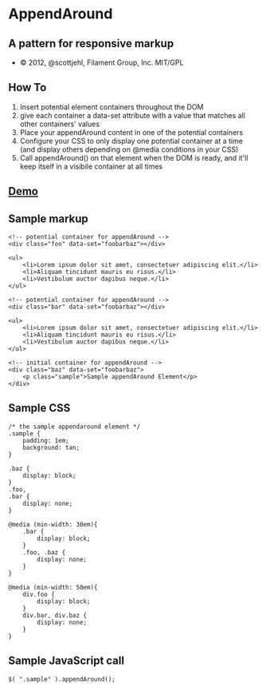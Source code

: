 # AppendAround

## A pattern for responsive markup

- © 2012, @scottjehl, Filament Group, Inc. MIT/GPL 

## How To

1. Insert potential element containers throughout the DOM
1. give each container a data-set attribute with a value that matches all other containers' values
1. Place your appendAround content in one of the potential containers
1. Configure your CSS to only display one potential container at a time (and display others depending on @media conditions in your CSS)
1. Call appendAround() on that element when the DOM is ready, and it'll keep itself in a visibile container at all times

## [Demo](http://filamentgroup.github.io/AppendAround/)

## Sample markup

```
<!-- potential container for appendAround -->
<div class="foo" data-set="foobarbaz"></div>

<ul>
	<li>Lorem ipsum dolor sit amet, consectetuer adipiscing elit.</li>
	<li>Aliquam tincidunt mauris eu risus.</li>
	<li>Vestibulum auctor dapibus neque.</li>
</ul>

<!-- potential container for appendAround -->
<div class="bar" data-set="foobarbaz"></div>

<ul>
	<li>Lorem ipsum dolor sit amet, consectetuer adipiscing elit.</li>
	<li>Aliquam tincidunt mauris eu risus.</li>
	<li>Vestibulum auctor dapibus neque.</li>
</ul>

<!-- initial container for appendAround -->
<div class="baz" data-set="foobarbaz">
	<p class="sample">Sample appendAround Element</p>
</div>
```

## Sample CSS

```
/* the sample appendaround element */
.sample {
	padding: 1em;
	background: tan;
}

.baz {
	display: block;
}
.foo,
.bar {
	display: none; 
}

@media (min-width: 30em){
	.bar {
		display: block;
	}
	.foo, .baz {
		display: none; 
	}
}

@media (min-width: 50em){
	div.foo {
		display: block;
	}
	div.bar, div.baz {
		display: none; 
	}
}
```


## Sample JavaScript call

```
$( ".sample" ).appendAround();
```
